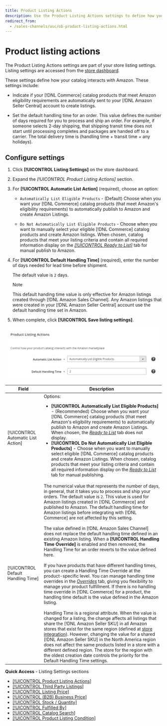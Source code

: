 ```yaml
---
title: Product Listing Actions
description: Use the Product Listing Actions settings to define how your Commerce catalog interacts with Amazon.
redirect_from:
  - /sales-channels/asc/ob-product-listing-actions.html
---
```


# Product listing actions

The Product Listing Actions settings are part of your store listing settings. Listing settings are accessed from the [store dashboard](./amazon-store-dashboard.md).

These settings define how your catalog interacts with Amazon. These settings include:

- Indicate if your [!DNL Commerce] catalog products that meet Amazon eligibility requirements are automatically sent to your [!DNL Amazon Seller Central] account to create listings.

- Set the default handling time for an order. This value defines the number of days required for you to process and ship an order. For example, if someone selects 2-day shipping, that shipping transit time does not start until processing completes and packages are handed off to a carrier. The total delivery time is (handling time + transit time + any holidays).

## Configure settings

1. Click **[!UICONTROL Listing Settings]** on the store dashboard.

1. Expand the _[!UICONTROL Product Listing Actions]_ section.

1. For **[!UICONTROL Automatic List Action]** (required), choose an option:

   - `Automatically List Eligible Products` - (Default) Choose when you want your [!DNL Commerce] catalog products (that meet Amazon's eligibility requirements) to automatically publish to Amazon and create Amazon Listings.

   - `Do Not Automatically List Eligible Products` - Choose when you want to manually select your eligible [!DNL Commerce] catalog products and create Amazon listings. When chosen, catalog products that meet your listing criteria and contain all required information display on the [_[!UICONTROL Ready to List]_](./ready-to-list.md) tab for manual publish to Amazon.

1. For **[!UICONTROL Default Handling Time]** (required), enter the number of days needed for lead time before shipment.

   The default value is `2` days.

   >[!NOTE]
   >
   >This default handing time value is only effective for Amazon listings created through [!DNL Amazon Sales Channel]. Any Amazon listings that were created in your [!DNL Amazon Seller Central] account use the default handling time set in Amazon.

1. When complete, click **[!UICONTROL Save listing settings]**.

![Product listing actions](assets/amazon-product-listing-actions.png)

|Field|Description|
|--- |--- |
|[!UICONTROL Automatic List Action]|Options:<ul><li>**[!UICONTROL Automatically List Eligible Products]** - (Recommended) Choose when you want your [!DNL Commerce] catalog products (that meet Amazon's eligibility requirements) to automatically publish to Amazon and create Amazon Listings. When chosen, the [_Ready to List_](./ready-to-list.md) tab does not display. </li><li>**[!UICONTROL Do Not Automatically List Eligible Products]** - Choose when you want to manually select eligible [!DNL Commerce] catalog products and create Amazon Listings. When chosen, catalog products that meet your listing criteria and contain all required information display on the [_Ready to List_](./ready-to-list.md) tab for manual publishing.</li></ul>|
|[!UICONTROL Default Handling Time]|The numerical value that represents the number of days, in general, that it takes you to process and ship your orders. The default value is `2`. This value is used for Amazon listings created in [!DNL Commerce] and published to Amazon. The default handling time for Amazon listings before integrating with [!DNL Commerce] are not affected by this setting.<br><br>The value defined in [!DNL Amazon Sales Channel] does not replace the default handling time defined in an existing Amazon listing. When a **[!UICONTROL Handling Time Override]** is enabled and then removed, the Handling Time for an order reverts to the value defined here.<br><br>If you have products that have different handling times, you can create a Handling Time Override at the product-specific level. You can manage handling time overrides in the [_Overrides_](./overrides.md) tab, giving you flexibility to manage your product fulfillment. If there is no handling time override in [!DNL Commerce] for a product, the handling time default is the value defined in the Amazon listing.<br><br>Handling Time is a regional attribute. When the value is changed for a listing, the change affects all listings that share the [!DNL Amazon Seller SKU] in all Amazon stores that exist for the same region (defined at [store integration](./store-integration.md)). However, changing the value for a shared [!DNL Amazon Seller SKU] in the North America region does not affect the same products listed in a store with a different defined region. The store for the region with the oldest creation date controls the priority for the Default Handling Time settings.|

**Quick Access** - Listing Settings sections

- [[!UICONTROL Product Listing Actions]](./product-listing-actions.md)
- [[!UICONTROL Third Party Listings]](./third-party-listing-settings.md)
- [[!UICONTROL Listing Price]](./listing-price.md)
- [[!UICONTROL (B2B) Business Price]](./business-pricing.md)
- [[!UICONTROL Stock / Quantity]](./stock-quantity.md)
- [[!UICONTROL Fulfilled By]](./fulfilled-by.md)
- [[!UICONTROL Catalog Search]](./catalog-search.md)
- [[!UICONTROL Product Listing Condition]](./product-listing-condition.md)
